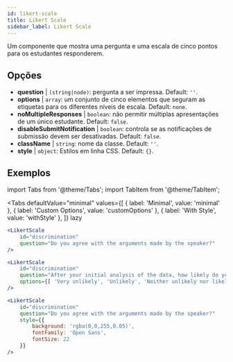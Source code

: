```yaml
---
id: likert-scale
title: Likert Scale
sidebar_label: Likert Scale
---
```


Um componente que mostra uma pergunta e uma escala de cinco pontos para os estudantes responderem.

## Opções

* __question__ | `(string|node)`: pergunta a ser impressa. Default: `''`.
* __options__ | `array`: um conjunto de cinco elementos que seguram as etiquetas para os diferentes níveis de escala. Default: `none`.
* __noMultipleResponses__ | `boolean`: não permitir múltiplas apresentações de um único estudante. Default: `false`.
* __disableSubmitNotification__ | `boolean`: controla se as notificações de submissão devem ser desativadas. Default: `false`.
* __className__ | `string`: nome da classe. Default: `''`.
* __style__ | `object`: Estilos em linha CSS. Default: `{}`.


## Exemplos

import Tabs from '@theme/Tabs';
import TabItem from '@theme/TabItem';

<Tabs
    defaultValue="minimal"
    values={[
        { label: 'Minimal', value: 'minimal' },
        { label: 'Custom Options', value: 'customOptions' },
        { label: 'With Style', value: 'withStyle' },
    ]}
    lazy
>

<TabItem value="minimal">

```jsx live
<LikertScale 
    id="discrimination" 
    question="Do you agree with the arguments made by the speaker?" 
/>
```
</TabItem>

<TabItem value="customOptions">

```jsx live
<LikertScale 
    id="discrimination" 
    question="After your initial analysis of the data, how likely do you think it is that players are discriminated against by soccer referees because of their skin tone?" 
    options={[ 'Very unlikely', 'Unlikely', 'Neither unlikely nor likely', 'Likely', 'Very Likely']}
/>
```
</TabItem>

<TabItem value="withStyle">

```jsx live
<LikertScale 
    id="discrimination" 
    question="Do you agree with the arguments made by the speaker?" 
    style={{ 
        background: 'rgba(0,0,255,0.05)', 
        fontFamily: 'Open Sans', 
        fontSize: 22 
    }}
/>
```

</TabItem>

</Tabs>
